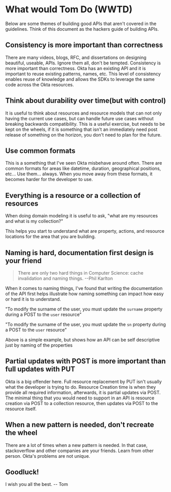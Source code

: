 # What would Tom Do (WWTD)

Below are some themes of building good APIs that aren't covered in the guidelines.  Think of this document as the hackers guide of building APIs.

## Consistency is more important than correctness

There are many videos, blogs, RFC, and dissertations on designing beautiful, useable, <insert adjective here> APIs. Ignore them all, don't be tempted. Consistency is more important than correctness.  Okta has an existing API and it is important to reuse existing patterns, names, etc.  This level of consistency enables reuse of knowledge and allows the SDKs to leverage the same code across the Okta resources.

## Think about durability over time(but with control)

It is useful to think about resources and resource models that can not only having the current use cases, but can handle future use cases without breaking backwards compatibility.  This is a useful exercise, but needs to be kept on the wheels, if it is something that isn't an immediately need post release of something on the horizon, you don't need to plan for the future.

## Use common formats

This is a something that I've seen Okta misbehave around often.  There are common formats for areas like datetime, duration, geographical positions, etc... Use them... always.  When you move away from these formats, it becomes harder for the developer to use.

## Everything is a resource or a collection of resources

When doing domain modeling it is useful to ask, "what are my resources and what is my collection?"

This helps you start to understand what are property, actions, and resource locations for the area that you are building.

## Naming is hard, documentation first design is your friend

> There are only two hard things in Computer Science: cache invalidation and naming things. --Phil Karlton

When it comes to naming things, I've found that writing the documentation of the API first helps illustrate how naming something can impact how easy or hard it is to understand.

"To modify the surname of the user, you must update the `surname` property during a POST to the `user` resource"

"To modify the surname of the user, you must update the `sn` property during a POST to the `user` resource"

Above is a simple example, but shows how an API can be self descriptive just by naming of the properties

## Partial updates with POST is more important than full updates with PUT

Okta is a big offender here.  Full resource replacement by PUT isn't usually what the developer is trying to do.  Resource Creation time is when they provide all required information, afterwards, it is partial updates via POST. The minimal thing that you would need to support in an API is resource creation via POST to a collection resource, then updates via POST to the resource itself.

## When a new pattern is needed, don't recreate the wheel

There are a lot of times when a new pattern is needed.  In that case, stackoverflow and other companies are your friends. Learn from other person.  Okta's problems are not unique.

##  Goodluck!

I wish you all the best. -- Tom
